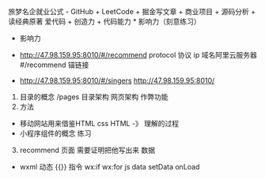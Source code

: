 旅梦名企就业公式 - GitHub + LeetCode + 掘金写文章 + 商业项目 + 源码分析 + 读经典原著
爱代码 + 创造力 + 代码能力 * 影响力（刻意练习）
- 影响力

- http://47.98.159.95:8010/#/recommend
protocol 协议
ip 域名阿里云服务器
#/recommend 锚链接

- http://47.98.159.95:8010/#/singers
http://47.98.159.95:8010/

1. 目录的概念
/pages
目录架构
网页架构 
作弊功能
2. 方法
- 移动网站用来借鉴HTML css
  HTML -》 理解的过程
- 小程序组件的概念 练习

3. recommend 页面
  需要证明把他写出来 数据
  - wxml
    动态 {{}}
    指令 wx:if wx:for
    js data setData onLoad 